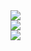 <img src='https://i.imgur.com/Ot0mbh7.png'/>
<br/>
<img src='https://i.imgur.com/dUSQWz6.png'/>
<br/>
<img src='https://i.imgur.com/SS7ta0W.png'/>
